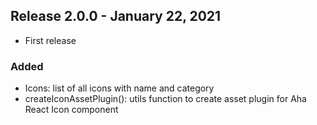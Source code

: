 ## Release 2.0.0 - January 22, 2021

- First release

### Added

- Icons: list of all icons with name and category
- createIconAssetPlugin(): utils function to create asset plugin for Aha React Icon component
